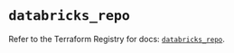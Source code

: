 # `databricks_repo`

Refer to the Terraform Registry for docs: [`databricks_repo`](https://registry.terraform.io/providers/databricks/databricks/1.92.0/docs/resources/repo).
